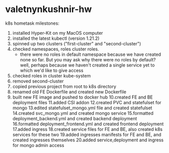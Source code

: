 # valetnynkushnir-hw

k8s hometask milestones:
1. installed Hyper-Kit on my MacOS computer
2. installed the latest kubectl (version 1.21.2)
3. spinned up two clusters ("first-cluster" and "second-cluster")
4. checked namespaces, roles cluster roles.
	* there were no roles in default namespace because we have created none so far. But you may ask why there were no roles by default? well, perhaps because we haven't created a single service yet to which we'd like to give access
5. checked roles in cluster kube-system
6. removed second-cluster
7. copied previous project from root to k8s directory
8. renamed old FE Dockerfile and created new Dockerfile
9. built new FE image and pushed to docker hub
10.created FE and BE deployment files
11.added CSI addon
12.created PVC and statefulset for mongo
13.edited statefulset_mongo.yml file and created statefulset
14.created svc_mongo.yml and created mongo service
15.formatted deployment_backend.yml and created backend deployment
16.formatted deployment_frontend.yml and created frontend deployment
17.added ingress
18.created service files for FE and BE, also created k8s services for these two
19.added ingresses manifests for FE and BE, and created ingresses themselves
20.added service,deployment and ingress for mongo admin access
